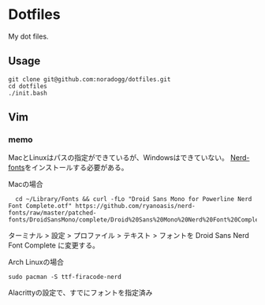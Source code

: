# Dotfiles
My dot files.

## Usage
```
git clone git@github.com:noradogg/dotfiles.git
cd dotfiles
./init.bash
```

## Vim
### memo
MacとLinuxはパスの指定ができているが、Windowsはできていない。
[Nerd-fonts](https://github.com/ryanoasis/nerd-fonts)をインストールする必要がある。

Macの場合
```
  cd ~/Library/Fonts && curl -fLo "Droid Sans Mono for Powerline Nerd Font Complete.otf" https://github.com/ryanoasis/nerd-fonts/raw/master/patched-fonts/DroidSansMono/complete/Droid%20Sans%20Mono%20Nerd%20Font%20Complete.otf
```
ターミナル > 設定 > プロファイル > テキスト > フォントを Droid Sans Nerd Font Complete に変更する。

Arch Linuxの場合

```
sudo pacman -S ttf-firacode-nerd
```

Alacrittyの設定で、すでにフォントを指定済み
